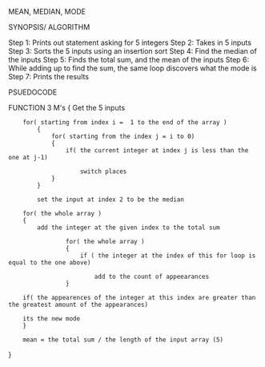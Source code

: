 MEAN, MEDIAN, MODE

SYNOPSIS/ ALGORITHM 

Step 1: Prints out statement asking for 5 integers
Step 2: Takes in 5 inputs 
Step 3: Sorts the 5 inputs using an insertion sort
Step 4: Find the median of the inputs
Step 5: Finds the total sum, and the mean of the inputs
Step 6: While adding up to find the sum, the same loop discovers what the mode is
Step 7: Prints the results

PSUEDOCODE

FUNCTION 3 M's
{
	Get the 5 inputs 
		
		for( starting from index i =  1 to the end of the array )
			{
				for( starting from the index j = i to 0)
				{
					if( the current integer at index j is less than the one at j-1)
						
						switch places 
				} 
			}
			
			set the input at index 2 to be the median

		for( the whole array )
		{
			add the integer at the given index to the total sum
				
					for( the whole array )
					{
						if ( the integer at the index of this for loop is equal to the one above)
							
							add to the count of appeearances
					}

		if( the appearences of the integer at this index are greater than the greatest amount of the appearances)
			
		its the new mode
		}
		
		mean = the total sum / the length of the input array (5) 
}

